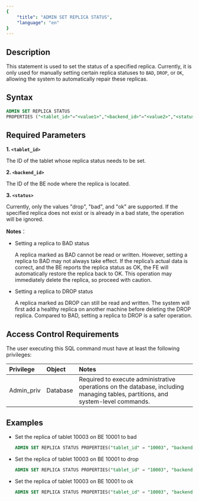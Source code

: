 ```yaml
---
{
    "title": "ADMIN SET REPLICA STATUS",
    "language": "en"
}
---
```


<!--
Licensed to the Apache Software Foundation (ASF) under one
or more contributor license agreements.  See the NOTICE file
distributed with this work for additional information
regarding copyright ownership.  The ASF licenses this file
to you under the Apache License, Version 2.0 (the
"License"); you may not use this file except in compliance
with the License.  You may obtain a copy of the License at

  http://www.apache.org/licenses/LICENSE-2.0

Unless required by applicable law or agreed to in writing,
software distributed under the License is distributed on an
"AS IS" BASIS, WITHOUT WARRANTIES OR CONDITIONS OF ANY
KIND, either express or implied.  See the License for the
specific language governing permissions and limitations
under the License.
-->


## Description

This statement is used to set the status of a specified replica. Currently, it is only used for manually setting certain replica statuses to `BAD`, `DROP`, or `OK`, allowing the system to automatically repair these replicas.

## Syntax

```sql
ADMIN SET REPLICA STATUS 
PROPERTIES ("<tablet_id>"="<value1>","<backend_id>"="<value2>","<status>"="<value3>")
```

## Required Parameters

**1. `<tablet_id>`**

The ID of the tablet whose replica status needs to be set.

**2. `<backend_id>`**

The ID of the BE node where the replica is located.

**3. `<status>`**

Currently, only the values "drop", "bad", and "ok" are supported.
If the specified replica does not exist or is already in a bad state, the operation will be ignored.

**Notes**：

- Setting a replica to BAD status
 
  A replica marked as BAD cannot be read or written. However, setting a replica to BAD may not always take effect. If the replica’s actual data is correct, and the BE reports the replica status as OK, the FE will automatically restore the replica back to OK. This operation may immediately delete the replica, so proceed with caution.


- Setting a replica to DROP status
  
  A replica marked as DROP can still be read and written. The system will first add a healthy replica on another machine before deleting the DROP replica. Compared to BAD, setting a replica to DROP is a safer operation.


## Access Control Requirements

The user executing this SQL command must have at least the following privileges:

| Privilege  | Object   | Notes                                                                                                                            |
|:-----------|:---------|:---------------------------------------------------------------------------------------------------------------------------------|
| Admin_priv | Database | Required to execute administrative operations on the database, including managing tables, partitions, and system-level commands. |


## Examples

- Set the replica of tablet 10003 on BE 10001 to bad

  ```sql
  ADMIN SET REPLICA STATUS PROPERTIES("tablet_id" = "10003", "backend_id" = "10001", "status" = "bad");
  ```

- Set the replica of tablet 10003 on BE 10001 to drop

  ```sql
  ADMIN SET REPLICA STATUS PROPERTIES("tablet_id" = "10003", "backend_id" = "10001", "status" = "drop");
  ```

- Set the replica of tablet 10003 on BE 10001 to ok

  ```sql
  ADMIN SET REPLICA STATUS PROPERTIES("tablet_id" = "10003", "backend_id" = "10001", "status" = "ok");
  ```

